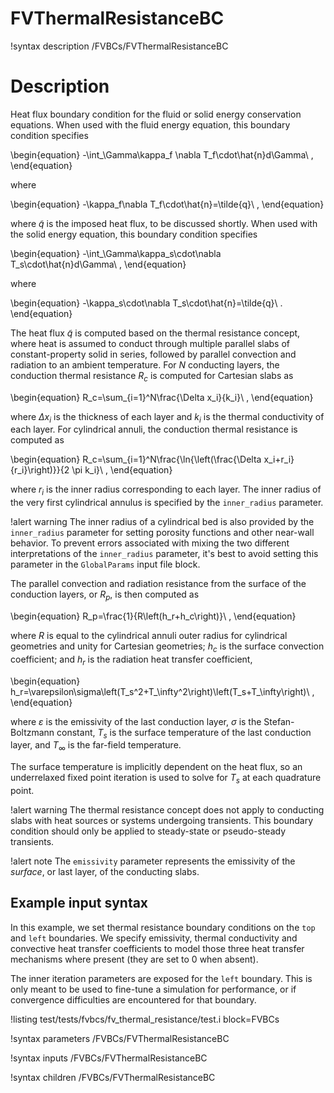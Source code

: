 # FVThermalResistanceBC

!syntax description /FVBCs/FVThermalResistanceBC

# Description

Heat flux boundary condition for the fluid or solid energy conservation equations. When used
with the fluid energy equation, this boundary condition specifies

\begin{equation}
-\int_\Gamma\kappa_f \nabla T_f\cdot\hat{n}d\Gamma\ ,
\end{equation}

where

\begin{equation}
-\kappa_f\nabla T_f\cdot\hat{n}=\tilde{q}\ ,
\end{equation}

where $\tilde{q}$ is the imposed heat flux, to be discussed shortly.
When used with the solid energy equation, this boundary condition specifies

\begin{equation}
-\int_\Gamma\kappa_s\cdot\nabla T_s\cdot\hat{n}d\Gamma\ ,
\end{equation}

where

\begin{equation}
-\kappa_s\cdot\nabla T_s\cdot\hat{n}=\tilde{q}\ .
\end{equation}

The heat flux $\tilde{q}$ is computed based on the thermal resistance concept, where heat
is assumed to conduct through multiple parallel slabs of constant-property solid in series,
followed by parallel convection and radiation to an ambient temperature. For $N$ conducting
layers, the conduction thermal resistance $R_c$ is computed for Cartesian slabs as

\begin{equation}
R_c=\sum_{i=1}^N\frac{\Delta x_i}{k_i}\ ,
\end{equation}

where $\Delta x_i$ is the thickness of each layer and $k_i$ is the thermal conductivity of
each layer. For cylindrical annuli, the conduction thermal resistance is computed as

\begin{equation}
R_c=\sum_{i=1}^N\frac{\ln{\left(\frac{\Delta x_i+r_i}{r_i}\right)}}{2 \pi k_i}\ ,
\end{equation}

where $r_i$ is the inner radius corresponding to each layer. The inner radius of the very
first cylindrical annulus is specified by the `inner_radius` parameter.

!alert warning
The inner radius of a cylindrical bed is also provided by the `inner_radius` parameter for
setting porosity functions and other near-wall behavior. To prevent errors associated with
mixing the two different interpretations of the `inner_radius` parameter, it's best to avoid
setting this parameter in the `GlobalParams` input file block.

The parallel convection and radiation resistance from the surface of the conduction
layers, or $R_p$, is then computed as

\begin{equation}
R_p=\frac{1}{R\left(h_r+h_c\right)}\ ,
\end{equation}

where $R$ is equal to the cylindrical annuli outer radius for cylindrical geometries and
unity for Cartesian geometries; $h_c$ is the surface convection coefficient; and $h_r$ is
the radiation heat transfer coefficient,

\begin{equation}
h_r=\varepsilon\sigma\left(T_s^2+T_\infty^2\right)\left(T_s+T_\infty\right)\ ,
\end{equation}

where $\varepsilon$ is the emissivity of the last conduction layer, $\sigma$ is the
Stefan-Boltzmann constant, $T_s$ is the surface temperature of the last conduction layer,
and $T_\infty$ is the far-field temperature.

The surface temperature is implicitly dependent on the heat flux, so an underrelaxed
fixed point iteration is used to solve for $T_s$ at each quadrature point.

!alert warning
The thermal resistance concept does not apply to conducting slabs with heat sources
or systems undergoing transients. This boundary condition should only be applied to steady-state
or pseudo-steady transients.

!alert note
The `emissivity` parameter represents the emissivity of the _surface_, or last layer,
of the conducting slabs.

## Example input syntax

In this example, we set thermal resistance boundary conditions on the `top` and `left` boundaries.
We specify emissivity, thermal conductivity and convective heat transfer coefficients to model those
three heat transfer mechanisms where present (they are set to 0 when absent).

The inner iteration parameters are exposed for the `left` boundary. This is only meant to be used
to fine-tune a simulation for performance, or if convergence difficulties are encountered for that
boundary.

!listing test/tests/fvbcs/fv_thermal_resistance/test.i block=FVBCs

!syntax parameters /FVBCs/FVThermalResistanceBC

!syntax inputs /FVBCs/FVThermalResistanceBC

!syntax children /FVBCs/FVThermalResistanceBC
